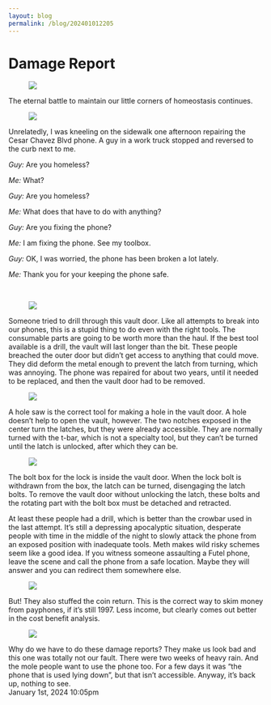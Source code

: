 ```yaml
---
layout: blog
permalink: /blog/202401012205
---
```


# Damage Report
<div class="npf_row"><figure class="tmblr-full" data-orig-height="3072" data-orig-width="4080"><img src="https://64.media.tumblr.com/8475eec37a385fd7053cfd66d61c057e/69845f913a2709a9-2d/s640x960/31958d02e8cde2e663d8c6d0ffc8c7c6e2a7d0c9.jpg" data-orig-height="3072" data-orig-width="4080" srcset="https://64.media.tumblr.com/8475eec37a385fd7053cfd66d61c057e/69845f913a2709a9-2d/s75x75_c1/c177f05fe99bf6356ec5bd4dbe48a0c3890b6e33.jpg 75w, https://64.media.tumblr.com/8475eec37a385fd7053cfd66d61c057e/69845f913a2709a9-2d/s100x200/e6e06c1b2a19958882c99806742720ac5c587b74.jpg 100w, https://64.media.tumblr.com/8475eec37a385fd7053cfd66d61c057e/69845f913a2709a9-2d/s250x400/5c97c11d20741506b49d9687f11d7c8ea401c825.jpg 250w, https://64.media.tumblr.com/8475eec37a385fd7053cfd66d61c057e/69845f913a2709a9-2d/s400x600/358124b299d8e936b8ebeec7abdf59a15b128865.jpg 400w, https://64.media.tumblr.com/8475eec37a385fd7053cfd66d61c057e/69845f913a2709a9-2d/s500x750/69f7449eec6fd1dac2bd7ee767b8ad3360553bb1.jpg 500w, https://64.media.tumblr.com/8475eec37a385fd7053cfd66d61c057e/69845f913a2709a9-2d/s540x810/0baf2143cbafe690fbfeac9aa486b94989f53402.jpg 540w, https://64.media.tumblr.com/8475eec37a385fd7053cfd66d61c057e/69845f913a2709a9-2d/s640x960/31958d02e8cde2e663d8c6d0ffc8c7c6e2a7d0c9.jpg 640w, https://64.media.tumblr.com/8475eec37a385fd7053cfd66d61c057e/69845f913a2709a9-2d/s1280x1920/4a448800e069a129bb31c924e61f2fce86a6a922.jpg 1280w, https://64.media.tumblr.com/8475eec37a385fd7053cfd66d61c057e/69845f913a2709a9-2d/s2048x3072/32d65c233af8b0746c6829a3acca1dfb81c05117.jpg 2048w" sizes="(max-width: 1280px) 100vw, 1280px"/></figure></div>The eternal battle to maintain our little corners of homeostasis continues.

<div class="npf_row"><figure class="tmblr-full" data-orig-height="3072" data-orig-width="4080"><img src="https://64.media.tumblr.com/a98e2ca545b058874b3f57c3b36187e1/69845f913a2709a9-e4/s640x960/a27793cc3a06fc8e520829dc616952b714132847.jpg" data-orig-height="3072" data-orig-width="4080" srcset="https://64.media.tumblr.com/a98e2ca545b058874b3f57c3b36187e1/69845f913a2709a9-e4/s75x75_c1/c35beb9d09c3a1032a5ba0e7b87b24fa59f9d731.jpg 75w, https://64.media.tumblr.com/a98e2ca545b058874b3f57c3b36187e1/69845f913a2709a9-e4/s100x200/7389274e59c05c311648657fed198d9ca6b0b785.jpg 100w, https://64.media.tumblr.com/a98e2ca545b058874b3f57c3b36187e1/69845f913a2709a9-e4/s250x400/5c0e12b7e7169711e69aa81cbbb2d50549070249.jpg 250w, https://64.media.tumblr.com/a98e2ca545b058874b3f57c3b36187e1/69845f913a2709a9-e4/s400x600/6fde254c1f85e70a1d02b85b136c61a83de4af71.jpg 400w, https://64.media.tumblr.com/a98e2ca545b058874b3f57c3b36187e1/69845f913a2709a9-e4/s500x750/50e92e512c9854d4b3f15db367806373126544e6.jpg 500w, https://64.media.tumblr.com/a98e2ca545b058874b3f57c3b36187e1/69845f913a2709a9-e4/s540x810/c166eccd9771ff88975806b78549c1c49c3b3404.jpg 540w, https://64.media.tumblr.com/a98e2ca545b058874b3f57c3b36187e1/69845f913a2709a9-e4/s640x960/a27793cc3a06fc8e520829dc616952b714132847.jpg 640w, https://64.media.tumblr.com/a98e2ca545b058874b3f57c3b36187e1/69845f913a2709a9-e4/s1280x1920/9edceeb54eaccaf031059fda2bb17340d5050242.jpg 1280w, https://64.media.tumblr.com/a98e2ca545b058874b3f57c3b36187e1/69845f913a2709a9-e4/s2048x3072/3a2d67cf7dfc01aadc1f989d3dee661202988b48.jpg 2048w" sizes="(max-width: 1280px) 100vw, 1280px"/></figure></div>Unrelatedly, I was kneeling on the sidewalk one afternoon repairing the Cesar Chavez Blvd phone. A guy in a work truck stopped and reversed to the curb next to me.

<i>Guy:</i> Are you homeless?

<i>Me: </i>What?

<i>Guy: </i>Are you homeless?

<i>Me: </i>What does that have to do with anything?

<i>Guy:</i> Are you fixing the phone?

<i>Me:</i> I am fixing the phone. See my toolbox.

<i>Guy: </i>OK, I was worried, the phone has been broken a lot lately.

<i>Me: </i>Thank you for your keeping the phone safe.

<br/>

<div class="npf_row"><figure class="tmblr-full" data-orig-height="3072" data-orig-width="4080"><img src="https://64.media.tumblr.com/5fc14bf86cc202911388be43d2433446/69845f913a2709a9-a7/s640x960/b2582ec59634ecdbec834bbb108f8d3fb23a8f02.jpg" data-orig-height="3072" data-orig-width="4080" srcset="https://64.media.tumblr.com/5fc14bf86cc202911388be43d2433446/69845f913a2709a9-a7/s75x75_c1/c76fef308439bb36c9b7d1f1e9ee0038b2898c60.jpg 75w, https://64.media.tumblr.com/5fc14bf86cc202911388be43d2433446/69845f913a2709a9-a7/s100x200/bcdd2fe1df47a62906ee6c3d52d13bd525b5ceab.jpg 100w, https://64.media.tumblr.com/5fc14bf86cc202911388be43d2433446/69845f913a2709a9-a7/s250x400/5184d7aab20416ec9ae94e3a933bb0b77a1be643.jpg 250w, https://64.media.tumblr.com/5fc14bf86cc202911388be43d2433446/69845f913a2709a9-a7/s400x600/755301f7a805645820ac8bb66f38aa1495f9e3c9.jpg 400w, https://64.media.tumblr.com/5fc14bf86cc202911388be43d2433446/69845f913a2709a9-a7/s500x750/07d279f1d2c8a181c192c2eea1e23d96e46eda70.jpg 500w, https://64.media.tumblr.com/5fc14bf86cc202911388be43d2433446/69845f913a2709a9-a7/s540x810/7865b60130646caf1d53a57ae957de0aa7c76c4c.jpg 540w, https://64.media.tumblr.com/5fc14bf86cc202911388be43d2433446/69845f913a2709a9-a7/s640x960/b2582ec59634ecdbec834bbb108f8d3fb23a8f02.jpg 640w, https://64.media.tumblr.com/5fc14bf86cc202911388be43d2433446/69845f913a2709a9-a7/s1280x1920/66279135bc0256858466fcf11b3600f0ca159ac2.jpg 1280w, https://64.media.tumblr.com/5fc14bf86cc202911388be43d2433446/69845f913a2709a9-a7/s2048x3072/6c0433d601623e59fa8a6c26ff6e1c8467cd24ae.jpg 2048w" sizes="(max-width: 1280px) 100vw, 1280px"/></figure></div>Someone tried to drill through this vault door. Like all attempts to break into our phones, this is a stupid thing to do even with the right tools. The consumable parts are going to be worth more than the haul. If the best tool available is a drill, the vault will last longer than the bit. These people breached the outer door but didn&rsquo;t get access to anything that could move. They did deform the metal enough to prevent the latch from turning, which was annoying. The phone was repaired for about two years, until it needed to be replaced, and then the vault door had to be removed.

<div class="npf_row"><figure class="tmblr-full" data-orig-height="3072" data-orig-width="4080"><img src="https://64.media.tumblr.com/d7d434179ac7e2e42d457fc02953606a/69845f913a2709a9-95/s640x960/a8a9a36bc359605bf89c233e5cc1e408bbe38cae.jpg" data-orig-height="3072" data-orig-width="4080" srcset="https://64.media.tumblr.com/d7d434179ac7e2e42d457fc02953606a/69845f913a2709a9-95/s75x75_c1/bdb037b382c14a16da0bff7d6146bad3aee4ee76.jpg 75w, https://64.media.tumblr.com/d7d434179ac7e2e42d457fc02953606a/69845f913a2709a9-95/s100x200/36947844d4041e4f292a48c77ebfd7cc5908dd22.jpg 100w, https://64.media.tumblr.com/d7d434179ac7e2e42d457fc02953606a/69845f913a2709a9-95/s250x400/197f383e5b9fc17a2f05c6fa1d47eb5f431df35d.jpg 250w, https://64.media.tumblr.com/d7d434179ac7e2e42d457fc02953606a/69845f913a2709a9-95/s400x600/daa94cadffe7ee05699391c08f863a66ba1c1bd6.jpg 400w, https://64.media.tumblr.com/d7d434179ac7e2e42d457fc02953606a/69845f913a2709a9-95/s500x750/99090a858273255d7adf0d7977b80b622fea8187.jpg 500w, https://64.media.tumblr.com/d7d434179ac7e2e42d457fc02953606a/69845f913a2709a9-95/s540x810/38c1cd5ef34457e46e193b4090ee98e9ca05933f.jpg 540w, https://64.media.tumblr.com/d7d434179ac7e2e42d457fc02953606a/69845f913a2709a9-95/s640x960/a8a9a36bc359605bf89c233e5cc1e408bbe38cae.jpg 640w, https://64.media.tumblr.com/d7d434179ac7e2e42d457fc02953606a/69845f913a2709a9-95/s1280x1920/97c8a87aeca8db1f6d2fb332240c882f52b40cc8.jpg 1280w, https://64.media.tumblr.com/d7d434179ac7e2e42d457fc02953606a/69845f913a2709a9-95/s2048x3072/26691c228e66d0ad26a17ca40f6c3b3242e1affc.jpg 2048w" sizes="(max-width: 1280px) 100vw, 1280px"/></figure></div>A hole saw is the correct tool for making a hole in the vault door. A hole doesn&rsquo;t help to open the vault, however. The two notches exposed in the center turn the latches, but they were already accessible. They are normally turned with the t-bar, which is not a specialty tool, but they can&rsquo;t be turned until the latch is unlocked, after which they can be.

<div class="npf_row"><figure class="tmblr-full" data-orig-height="4080" data-orig-width="3072"><img src="https://64.media.tumblr.com/cdfdec8d355c5d23cf98d1500a56fa8a/69845f913a2709a9-09/s640x960/0c413e57981884c55fe077a9a3039bf2483a7254.jpg" data-orig-height="4080" data-orig-width="3072" srcset="https://64.media.tumblr.com/cdfdec8d355c5d23cf98d1500a56fa8a/69845f913a2709a9-09/s75x75_c1/1078b07cb82a9c021b30f30be80358de1afb4172.jpg 75w, https://64.media.tumblr.com/cdfdec8d355c5d23cf98d1500a56fa8a/69845f913a2709a9-09/s100x200/97fda62bfc38b63c5e2ef448c7400482ee12c44d.jpg 100w, https://64.media.tumblr.com/cdfdec8d355c5d23cf98d1500a56fa8a/69845f913a2709a9-09/s250x400/493bc6d13322a6d334e8d91664c75ced3c733b01.jpg 250w, https://64.media.tumblr.com/cdfdec8d355c5d23cf98d1500a56fa8a/69845f913a2709a9-09/s400x600/3d3156dd2fc1d1363ff6272fedb8064ed5bd0647.jpg 400w, https://64.media.tumblr.com/cdfdec8d355c5d23cf98d1500a56fa8a/69845f913a2709a9-09/s500x750/9151621b48eeebfe8d29832bedb445bba9d94d7d.jpg 500w, https://64.media.tumblr.com/cdfdec8d355c5d23cf98d1500a56fa8a/69845f913a2709a9-09/s540x810/089751ab29695a2600816d96165a36d2940a1755.jpg 540w, https://64.media.tumblr.com/cdfdec8d355c5d23cf98d1500a56fa8a/69845f913a2709a9-09/s640x960/0c413e57981884c55fe077a9a3039bf2483a7254.jpg 640w, https://64.media.tumblr.com/cdfdec8d355c5d23cf98d1500a56fa8a/69845f913a2709a9-09/s1280x1920/8be2e17e0f3e88091c5b8a103f655d539589a6e7.jpg 1280w, https://64.media.tumblr.com/cdfdec8d355c5d23cf98d1500a56fa8a/69845f913a2709a9-09/s2048x3072/257727578eb7c4e68e5abff98d063de3842bcda4.jpg 2048w" sizes="(max-width: 1280px) 100vw, 1280px"/></figure></div>The bolt box for the lock is inside the vault door. When the lock bolt is withdrawn from the box, the latch can be turned, disengaging the latch bolts. To remove the vault door without unlocking the latch, these bolts and the rotating part with the bolt box must be detached and retracted.

At least these people had a drill, which is better than the crowbar used in the last attempt. It&rsquo;s still a depressing apocalyptic situation, desperate people with time in the middle of the night to slowly attack the phone from an exposed position with inadequate tools. Meth makes wild risky schemes seem like a good idea. If you witness someone assaulting a Futel phone, leave the scene and call the phone from a safe location. Maybe they will answer and you can redirect them somewhere else.

<div class="npf_row"><figure class="tmblr-full" data-orig-height="3072" data-orig-width="4080"><img src="https://64.media.tumblr.com/9d124a86d715d6180ff024e8775e5d82/69845f913a2709a9-bc/s640x960/33836005950d759baac61ba9302924317a6745b1.jpg" data-orig-height="3072" data-orig-width="4080" srcset="https://64.media.tumblr.com/9d124a86d715d6180ff024e8775e5d82/69845f913a2709a9-bc/s75x75_c1/097455e69684c9cef574f633e6ee8775782daa3c.jpg 75w, https://64.media.tumblr.com/9d124a86d715d6180ff024e8775e5d82/69845f913a2709a9-bc/s100x200/2d99f645d96a2ac030ee45c8160a062473ce2fee.jpg 100w, https://64.media.tumblr.com/9d124a86d715d6180ff024e8775e5d82/69845f913a2709a9-bc/s250x400/0cc531c9b9abc6f18a6abd91afc0863d3ff93918.jpg 250w, https://64.media.tumblr.com/9d124a86d715d6180ff024e8775e5d82/69845f913a2709a9-bc/s400x600/2bd4c1d28930ffa6116f86eb528a1cb56650a39c.jpg 400w, https://64.media.tumblr.com/9d124a86d715d6180ff024e8775e5d82/69845f913a2709a9-bc/s500x750/cdcf5fec2b6300a81dd965134ba9415bbce67dde.jpg 500w, https://64.media.tumblr.com/9d124a86d715d6180ff024e8775e5d82/69845f913a2709a9-bc/s540x810/fbd064e51491723aa049a76e62d6f30ff7f42ae0.jpg 540w, https://64.media.tumblr.com/9d124a86d715d6180ff024e8775e5d82/69845f913a2709a9-bc/s640x960/33836005950d759baac61ba9302924317a6745b1.jpg 640w, https://64.media.tumblr.com/9d124a86d715d6180ff024e8775e5d82/69845f913a2709a9-bc/s1280x1920/d2c1141a233482615d05e7670625b6fd3cc1c123.jpg 1280w, https://64.media.tumblr.com/9d124a86d715d6180ff024e8775e5d82/69845f913a2709a9-bc/s2048x3072/4618bad3f1a7ad7ef88bb180bf6cbaf3039ccb25.jpg 2048w" sizes="(max-width: 1280px) 100vw, 1280px"/></figure></div>But! They also stuffed the coin return. This is the correct way to skim money from payphones, if it&rsquo;s still 1997. Less income, but clearly comes out better in the cost benefit analysis.

<br/>

<div class="npf_row"><figure class="tmblr-full" data-orig-height="2048" data-orig-width="1536"><img src="https://64.media.tumblr.com/1c3b74112d2ab8a1554713971cbd67ed/69845f913a2709a9-72/s640x960/107494fdfe768ee53ca71b15e1eef372bb0567a8.jpg" data-orig-height="2048" data-orig-width="1536" srcset="https://64.media.tumblr.com/1c3b74112d2ab8a1554713971cbd67ed/69845f913a2709a9-72/s75x75_c1/2dede80dab4f2420ee91fe586c0c1e36ae44c6f0.jpg 75w, https://64.media.tumblr.com/1c3b74112d2ab8a1554713971cbd67ed/69845f913a2709a9-72/s100x200/216a66c700d106658635e364459297b14ee54539.jpg 100w, https://64.media.tumblr.com/1c3b74112d2ab8a1554713971cbd67ed/69845f913a2709a9-72/s250x400/8311ed8f936e6ccb143e51482684767b2b54df20.jpg 250w, https://64.media.tumblr.com/1c3b74112d2ab8a1554713971cbd67ed/69845f913a2709a9-72/s400x600/4a74818c082897dd3c674095c6ed7b6b12741632.jpg 400w, https://64.media.tumblr.com/1c3b74112d2ab8a1554713971cbd67ed/69845f913a2709a9-72/s500x750/2a790a2641148dedc762e6219b13c1b7977a43f5.jpg 500w, https://64.media.tumblr.com/1c3b74112d2ab8a1554713971cbd67ed/69845f913a2709a9-72/s540x810/f957de16921bbef09ebd4d9169251db0e4eba227.jpg 540w, https://64.media.tumblr.com/1c3b74112d2ab8a1554713971cbd67ed/69845f913a2709a9-72/s640x960/107494fdfe768ee53ca71b15e1eef372bb0567a8.jpg 640w, https://64.media.tumblr.com/1c3b74112d2ab8a1554713971cbd67ed/69845f913a2709a9-72/s1280x1920/f7dfa286494c252a4e5d66d12365c40b772712fc.jpg 1280w, https://64.media.tumblr.com/1c3b74112d2ab8a1554713971cbd67ed/69845f913a2709a9-72/s2048x3072/98850b7c26ef882c4ed98b5d2fef9a4c6eed071f.jpg 1536w" sizes="(max-width: 1280px) 100vw, 1280px"/></figure></div>Why do we have to do these damage reports? They make us look bad and this one was totally not our fault. There were two weeks of heavy rain. And the mole people want to use the phone too. For a few days it was &ldquo;the phone that is used lying down&rdquo;, but that isn&rsquo;t accessible. Anyway, it&rsquo;s back up, nothing to see.



<div id="footer">
<span id="timestamp"> January 1st, 2024 10:05pm </span>
</div>
